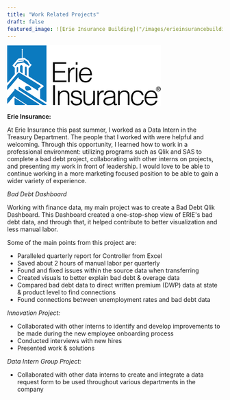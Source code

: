 ```yaml
---
title: "Work Related Projects"
draft: false
featured_image: ![Erie Insurance Building]("/images/erieinsurancebuilding.jpg")
---
```

![Erie Insurance Logo](/static/erieinsurancelogo.png)


**Erie Insurance:**

At Erie Insurance this past summer, I worked as a Data Intern in the Treasury Department.
The people that I worked with were helpful and welcoming. Through this opportunity, I learned how to work in a professional environment: utilizing programs such as Qlik and SAS to complete a bad debt project, collaborating with other interns on projects, and presenting my work in front of leadership. I would love to be able to continue working in a more marketing focused position to be able to gain a wider variety of experience.

*Bad Debt Dashboard*

Working with finance data, my main project was to create a Bad Debt Qlik Dashboard. This Dashboard created a one-stop-shop view of ERIE's bad debt data, and through that, it helped contribute to better visualization and less manual labor.

Some of the main points from this project are:
- Paralleled quarterly report for Controller from Excel
- Saved about 2 hours of manual labor per quarterly
- Found and fixed issues within the source data when transferring
- Created visuals to better explain bad debt & overage data
- Compared bad debt data to direct written premium (DWP) data at state & product level to find connections
- Found connections between unemployment rates and bad debt data

*Innovation Project:*

- Collaborated with other interns to identify and develop improvements to be made during the new employee onboarding process
- Conducted interviews with new hires
- Presented work & solutions

*Data Intern Group Project:*

- Collaborated with other data interns to create and integrate a data request form to be used throughout various departments in the company
